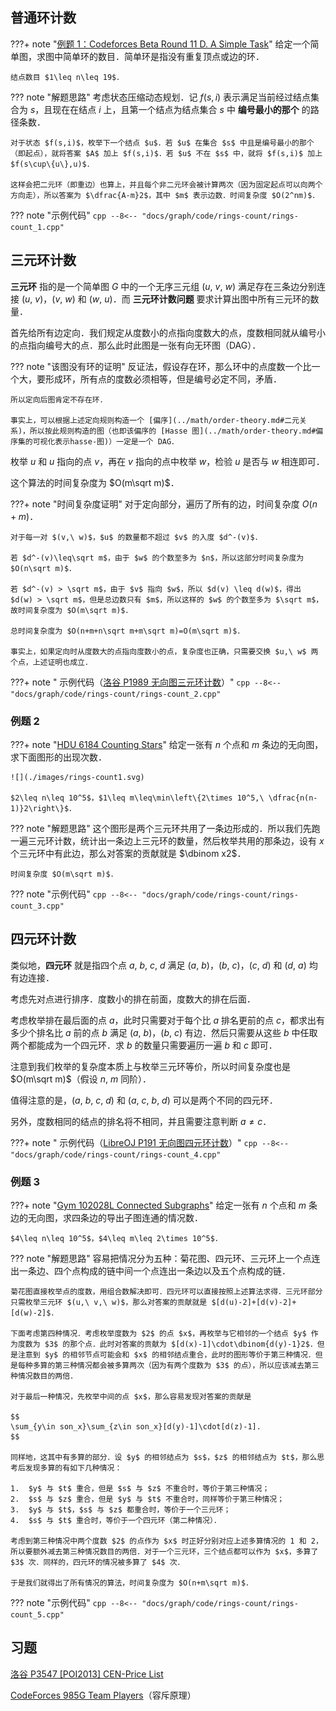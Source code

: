 ## 普通环计数

???+ note "[例题 1：Codeforces Beta Round 11 D. A Simple Task](https://codeforces.com/problemset/problem/11/D)"
    给定一个简单图，求图中简单环的数目．简单环是指没有重复顶点或边的环．
    
    结点数目 $1\leq n\leq 19$．

??? note "解题思路"
    考虑状态压缩动态规划．记 $f(s,i)$ 表示满足当前经过结点集合为 $s$，且现在在结点 $i$ 上，且第一个结点为结点集合 $s$ 中 **编号最小的那个** 的路径条数．
    
    对于状态 $f(s,i)$，枚举下一个结点 $u$．若 $u$ 在集合 $s$ 中且是编号最小的那个（即起点），就将答案 $A$ 加上 $f(s,i)$．若 $u$ 不在 $s$ 中，就将 $f(s,i)$ 加上 $f(s\cup\{u\},u)$．
    
    这样会把二元环（即重边）也算上，并且每个非二元环会被计算两次（因为固定起点可以向两个方向走），所以答案为 $\dfrac{A-m}2$，其中 $m$ 表示边数．时间复杂度 $O(2^nm)$．

??? note "示例代码"
    ```cpp
    --8<-- "docs/graph/code/rings-count/rings-count_1.cpp"
    ```

## 三元环计数

**三元环** 指的是一个简单图 $G$ 中的一个无序三元组 $(u,\ v,\ w)$ 满足存在三条边分别连接 $(u,\ v)$，$(v,\ w)$ 和 $(w,\ u)$．而 **三元环计数问题** 要求计算出图中所有三元环的数量．

首先给所有边定向．我们规定从度数小的点指向度数大的点，度数相同就从编号小的点指向编号大的点．那么此时此图是一张有向无环图（DAG）．

??? note "该图没有环的证明"
    反证法，假设存在环，那么环中的点度数一个比一个大，要形成环，所有点的度数必须相等，但是编号必定不同，矛盾．
    
    所以定向后图肯定不存在环．
    
    事实上，可以根据上述定向规则构造一个 [偏序](../math/order-theory.md#二元关系)，所以按此规则构造的图（也即该偏序的 [Hasse 图](../math/order-theory.md#偏序集的可视化表示hasse-图)）一定是一个 DAG．

枚举 $u$ 和 $u$ 指向的点 $v$，再在 $v$ 指向的点中枚举 $w$，检验 $u$ 是否与 $w$ 相连即可．

这个算法的时间复杂度为 $O(m\sqrt m)$．

???+ note "时间复杂度证明"
    对于定向部分，遍历了所有的边，时间复杂度 $O(n+m)$．
    
    对于每一对 $(v,\ w)$，$u$ 的数量都不超过 $v$ 的入度 $d^-(v)$．
    
    若 $d^-(v)\leq\sqrt m$，由于 $w$ 的个数至多为 $n$，所以这部分时间复杂度为 $O(n\sqrt m)$．
    
    若 $d^-(v) > \sqrt m$，由于 $v$ 指向 $w$，所以 $d(v) \leq d(w)$，得出 $d(w) > \sqrt m$，但是总边数只有 $m$，所以这样的 $w$ 的个数至多为 $\sqrt m$，故时间复杂度为 $O(m\sqrt m)$．
    
    总时间复杂度为 $O(n+m+n\sqrt m+m\sqrt m)=O(m\sqrt m)$．
    
    事实上，如果定向时从度数大的点指向度数小的点，复杂度也正确，只需要交换 $u,\ w$ 两个点，上述证明也成立．

???+ note " 示例代码（[洛谷 P1989 无向图三元环计数](https://www.luogu.com.cn/problem/P1989)）"
    ```cpp
    --8<-- "docs/graph/code/rings-count/rings-count_2.cpp"
    ```

### 例题 2

???+ note "[HDU 6184 Counting Stars](https://acm.hdu.edu.cn/showproblem.php?pid=6184)"
    给定一张有 $n$ 个点和 $m$ 条边的无向图，求下面图形的出现次数．
    
    ![](./images/rings-count1.svg)
    
    $2\leq n\leq 10^5$，$1\leq m\leq\min\left\{2\times 10^5,\ \dfrac{n(n-1)}2\right\}$．

??? note "解题思路"
    这个图形是两个三元环共用了一条边形成的．所以我们先跑一遍三元环计数，统计出一条边上三元环的数量，然后枚举共用的那条边，设有 $x$ 个三元环中有此边，那么对答案的贡献就是 $\dbinom x2$．
    
    时间复杂度 $O(m\sqrt m)$．

??? note "示例代码"
    ```cpp
    --8<-- "docs/graph/code/rings-count/rings-count_3.cpp"
    ```

## 四元环计数

类似地，**四元环** 就是指四个点 $a,\ b,\ c,\ d$ 满足 $(a,\ b)$，$(b,\ c)$，$(c,\ d)$ 和 $(d,\ a)$ 均有边连接．

考虑先对点进行排序．度数小的排在前面，度数大的排在后面．

考虑枚举排在最后面的点 $a$，此时只需要对于每个比 $a$ 排名更前的点 $c$，都求出有多少个排名比 $a$ 前的点 $b$ 满足 $(a,\ b)$，$(b,\ c)$ 有边．然后只需要从这些 $b$ 中任取两个都能成为一个四元环．求 $b$ 的数量只需要遍历一遍 $b$ 和 $c$ 即可．

注意到我们枚举的复杂度本质上与枚举三元环等价，所以时间复杂度也是 $O(m\sqrt m)$（假设 $n,\ m$ 同阶）．

值得注意的是，$(a,\ b,\ c,\ d)$ 和 $(a,\ c,\ b,\ d)$ 可以是两个不同的四元环．

另外，度数相同的结点的排名将不相同，并且需要注意判断 $a\neq c$．

???+ note " 示例代码（[LibreOJ P191 无向图四元环计数](https://loj.ac/p/191)）"
    ```cpp
    --8<-- "docs/graph/code/rings-count/rings-count_4.cpp"
    ```

### 例题 3

???+ note "[Gym 102028L Connected Subgraphs](https://codeforces.com/gym/102028/problem/L)"
    给定一张有 $n$ 个点和 $m$ 条边的无向图，求四条边的导出子图连通的情况数．
    
    $4\leq n\leq 10^5$，$4\leq m\leq 2\times 10^5$．

??? note "解题思路"
    容易把情况分为五种：菊花图、四元环、三元环上一个点连出一条边、四个点构成的链中间一个点连出一条边以及五个点构成的链．
    
    菊花图直接枚举点的度数，用组合数解决即可．四元环可以直接按照上述算法求得．三元环部分只需枚举三元环 $(u,\ v,\ w)$，那么对答案的贡献就是 $[d(u)-2]+[d(v)-2]+[d(w)-2]$．
    
    下面考虑第四种情况．考虑枚举度数为 $2$ 的点 $x$，再枚举与它相邻的一个结点 $y$ 作为度数为 $3$ 的那个点．此时对答案的贡献为 $[d(x)-1]\cdot\dbinom{d(y)-1}2$．但是注意到 $y$ 的相邻节点可能会和 $x$ 的相邻结点重合，此时的图形等价于第三种情况．但是每种多算的第三种情况都会被多算两次（因为有两个度数为 $3$ 的点），所以应该减去第三种情况数目的两倍．
    
    对于最后一种情况，先枚举中间的点 $x$，那么容易发现对答案的贡献是
    
    $$
    \sum_{y\in son_x}\sum_{z\in son_x}[d(y)-1]\cdot[d(z)-1].
    $$
    
    同样地，这其中有多算的部分．设 $y$ 的相邻结点为 $s$，$z$ 的相邻结点为 $t$，那么思考后发现多算的有如下几种情况：
    
    1.  $y$ 与 $t$ 重合，但是 $s$ 与 $z$ 不重合时，等价于第三种情况；
    2.  $s$ 与 $z$ 重合，但是 $y$ 与 $t$ 不重合时，同样等价于第三种情况；
    3.  $y$ 与 $t$，$s$ 与 $z$ 都重合时，等价于一个三元环；
    4.  $s$ 与 $t$ 重合时，等价于一个四元环（第二种情况）．
    
    考虑到第三种情况中两个度数 $2$ 的点作为 $x$ 时正好分别对应上述多算情况的 1 和 2，所以要额外减去第三种情况数目的两倍．对于一个三元环，三个结点都可以作为 $x$，多算了 $3$ 次．同样的，四元环的情况被多算了 $4$ 次．
    
    于是我们就得出了所有情况的算法，时间复杂度为 $O(n+m\sqrt m)$．

??? note "示例代码"
    ```cpp
    --8<-- "docs/graph/code/rings-count/rings-count_5.cpp"
    ```

## 习题

[洛谷 P3547 \[POI2013\] CEN-Price List](https://www.luogu.com.cn/problem/P3547)

[CodeForces 985G Team Players](https://codeforces.com/contest/985/problem/G)（容斥原理）
